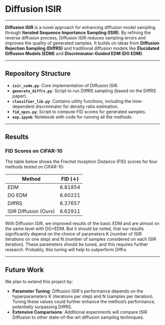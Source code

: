 # Diffusion ISIR

--------------------

**Diffusion ISIR** is a novel approach for enhancing diffusion model sampling through **Iterated Sequence Importance Sampling (ISIR)**. By refining the reverse diffusion process, Diffusion ISIR reduces sampling errors and improves the quality of generated samples. It builds on ideas from **Diffusion Rejection Sampling (DiffRS)** and traditional diffusion models like **Elucidated Diffusion Models (EDM)** and **Discriminator-Guided EDM (DG EDM)**.

---

## Repository Structure

- **`isir_code.py`**: Core implementation of Diffusion ISIR.
- **`generate_diffrs.py`**: Script to run DiffRS sampling (based on the DiffRS paper).
- **`classifier_lib.py`**: Contains utility functions, including the time-dependent discriminator for density ratio estimation.
- **`fid_npzs.py`**: Script to compute FID scores for generated samples.
- **`exp.ipynb`**: Notebook with code for running all the methods.

---

## Results

### FID Scores on CIFAR-10
The table below shows the Frechet Inception Distance (FID) scores for four methods tested on CIFAR-10:

| **Method**          | **FID (↓)**  |
|----------------------|--------------|
| EDM                 | 6.81854      |
| DG EDM              | 6.60221      |
| DiffRS              | 6.37657      |
| ISIR Diffusion (Ours) | 6.62911      |

With Diffusion ISIR, we improved results of the basic EDM and are almost on the same level with DG+EDM. But it should be noted, that our results significantly depend on the choice of parameters K (number of ISIR iterations on one step) and N (number of samples considered on each ISIR iteration). These parameters should be tuned, and this requires further research. Probably, this tuning will help to outperform Diffrs.

---

## Future Work

We plan to extend this project by:
- **Parameter Tuning**: Diffusion ISIR's performance depends on the hyperparameters K (iterations per step) and N (samples per iteration). Tuning these values could further enhance the method’s performance, potentially surpassing DiffRS.
- **Extensive Comparisons**: Additional experiments will compare ISIR Diffusion to other state-of-the-art diffusion sampling techniques.


